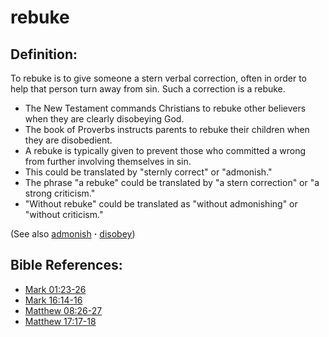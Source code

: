 # rebuke #

## Definition: ##

To rebuke is to give someone a stern verbal correction, often in order to help that person turn away from sin. Such a correction is a rebuke.

* The New Testament commands Christians to rebuke other believers when they are clearly disobeying God.
* The book of Proverbs instructs parents to rebuke their children when they are disobedient.
* A rebuke is typically given to prevent those who committed a wrong from further involving themselves in sin.
* This could be translated by "sternly correct" or "admonish."
* The phrase "a rebuke" could be translated by "a stern correction" or "a strong criticism."
* "Without rebuke" could be translated as "without admonishing" or "without criticism."

(See also [admonish](../other/admonish.md) **·** [disobey](../other/disobey.md))

## Bible References: ##

* [Mark 01:23-26](https://door43.org/en/bible/notes/mrk/01/23)
* [Mark 16:14-16](https://door43.org/en/bible/notes/mrk/16/14)
* [Matthew 08:26-27](https://door43.org/en/bible/notes/mat/08/26)
* [Matthew 17:17-18](https://door43.org/en/bible/notes/mat/17/17)

